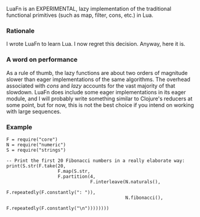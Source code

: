 LuaFn is an EXPERIMENTAL, lazy implementation of the traditional functional primitives (such as map, filter, cons, etc.) in Lua.

### Rationale

I wrote LuaFn to learn Lua. I now regret this decision. Anyway, here it is.

### A word on performance

As a rule of thumb, the lazy functions are about two orders of magnitude slower than eager implementations of the same algorithms. The overhead associated with *cons* and *lazy* accounts for the vast majority of that slowdown. LuaFn does include some eager implementations in its eager module, and I will probably write something similar to Clojure's reducers at some point, but for now, this is not the best choice if you intend on working with large sequences.

### Example

    F = require("core")
    N = require("numeric")
    S = require("strings")
    
    -- Print the first 20 Fibonacci numbers in a really elaborate way:
    print(S.str(F.take(20,
                       F.map(S.str,
                       F.partition(4,
                                   F.interleave(N.naturals(),
                                                F.repeatedly(F.constantly(": ")),
                                                N.fibonacci(),
                                                F.repeatedly(F.constantly("\n"))))))))

